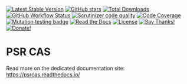 [![Latest Stable Version](https://img.shields.io/packagist/v/drupol/psrcas.svg?style=flat-square)](https://packagist.org/packages/drupol/psrcas)
 [![GitHub stars](https://img.shields.io/github/stars/drupol/psrcas.svg?style=flat-square)](https://packagist.org/packages/drupol/psrcas)
 [![Total Downloads](https://img.shields.io/packagist/dt/drupol/psrcas.svg?style=flat-square)](https://packagist.org/packages/drupol/psrcas)
 [![GitHub Workflow Status](https://img.shields.io/github/workflow/status/drupol/psrcas/Continuous%20Integration?style=flat-square)](https://github.com/drupol/psrcas/actions)
 [![Scrutinizer code quality](https://img.shields.io/scrutinizer/quality/g/drupol/psrcas/master.svg?style=flat-square)](https://scrutinizer-ci.com/g/drupol/psrcas/?branch=master)
 [![Code Coverage](https://img.shields.io/scrutinizer/coverage/g/drupol/psrcas/master.svg?style=flat-square)](https://scrutinizer-ci.com/g/drupol/psrcas/?branch=master)
 [![Mutation testing badge](https://badge.stryker-mutator.io/github.com/drupol/psrcas/master)](https://stryker-mutator.github.io)
 [![Read the Docs](https://img.shields.io/readthedocs/psrcas?style=flat-square)](https://psrcas.readthedocs.io/)
 [![License](https://img.shields.io/packagist/l/drupol/psrcas.svg?style=flat-square)](https://packagist.org/packages/drupol/psrcas)
 [![Say Thanks!](https://img.shields.io/badge/Say-thanks-brightgreen.svg?style=flat-square)](https://saythanks.io/to/drupol)
 [![Donate!](https://img.shields.io/badge/Donate-Paypal-brightgreen.svg?style=flat-square)](https://paypal.me/drupol)
 
# PSR CAS

Read more on the dedicated documentation site: https://psrcas.readthedocs.io/